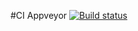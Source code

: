 #CI Appveyor [![Build status](https://ci.appveyor.com/api/projects/status/ywwl4fvi4ews70d8?svg=true)](https://ci.appveyor.com/project/FingRinger/ci-appveyor)
